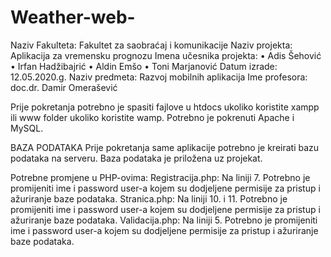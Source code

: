 # Weather-web-
Naziv Fakulteta: Fakultet za saobraćaj i komunikacije
Naziv projekta: Aplikacija za vremensku prognozu
Imena učesnika projekta: 
•	Adis Šehović
•	Irfan Hadžibajrić
•	Aldin Emšo
•	Toni Marjanović
Datum izrade: 12.05.2020.g.
Naziv predmeta: Razvoj mobilnih aplikacija
Ime profesora: doc.dr. Damir Omerašević

Prije pokretanja potrebno je spasiti fajlove u htdocs ukoliko koristite xampp ili www folder ukoliko koristite wamp.
Potrebno je pokrenuti Apache i MySQL.

BAZA PODATAKA
Prije pokretanja same aplikacije potrebno je kreirati bazu podataka na serveru. Baza podataka je priložena uz projekat.

Potrebne promjene u PHP-ovima:
Registracija.php:
Na liniji 7. Potrebno je promijeniti ime i password user-a kojem su dodjeljene permisije za pristup i ažuriranje baze podataka.
Stranica.php:
Na liniji 10. i 11. Potrebno je promijeniti ime i password user-a kojem su dodjeljene permisije za pristup i ažuriranje baze podataka.
Validacija.php:
Na liniji 5. Potrebno je promijeniti ime i password user-a kojem su dodjeljene permisije za pristup i ažuriranje baze podataka.



